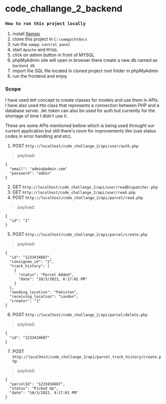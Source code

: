 ﻿# code_challange_2_backend

### `How to run this project locally`
1. install [Xampp](https://www.apachefriends.org/)
2. clone this project in `C:\xampp\htdocs`
3. run the `xampp control panel`
4. start `Apache` and `MYSQL`
5. click on admin button in front of MYSQL
6. phpMyAdmin site will open in browser there create a new db named as `backend_db`
7. import the SQL file located in cloned project root folder in phpMyAdmin
8. run the frontend and enjoy.

### Scope
I have used `OOP` concept to create classes for models and use them in APIs. I have also used `PDO` class that represents a connection between PHP and a database server. `JWt` token can also be used for auth but currently for the shortage of time I didn't use it.

These are some APIs mentioned bellow which is being used throught our current application but still there's room for improvements like (use status codes in error handling and etc).

1. POST `http://localhost/code_challange_2/api/user/auth.php`
> payload:
```
{
  "email": "admin@admin.com"
  "password": "admin"
}
```
2. GET `http://localhost/code_challange_2/api/user/readDispatcher.php`
3. GET `http://localhost/code_challange_2/api/user/read.php`
4. POST `http://localhost/code_challange_2/api/parcel/read.php`
> payload:
```
{
  "id": "1"
}
```

5. POST `http://localhost/code_challange_2/api/parcel/create.php`
> payload:
```
{
  "id": "1233434687",
  "consignee_id": "2",
  "track_history": [
    {
      "status": "Parcel Added",
      "date": "10/3/2022, 8:17:01 PM"
    }
  ],
  "sending_location": "Pakistan",
  "receiving_location": "London",
  "creator": "1"
}
```

6. POST `http://localhost/code_challange_2/api/parcel/delete.php`
> payload:
```
{
  "id": "1233434687"
}
```

7. POST `http://localhost/code_challange_2/api/parcel_track_history/create.php`
> payload: 
```
{
  "parcelId": "1233434687",
  "status": "Picked Up",
  "date": "10/3/2022, 9:17:01 PM"
}
```
